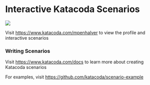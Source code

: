 # Interactive Katacoda Scenarios

[![](http://shields.katacoda.com/katacoda/mpenhalver/count.svg)](https://www.katacoda.com/mpenhalver "Get your profile on Katacoda.com")

Visit https://www.katacoda.com/mpenhalver to view the profile and interactive scenarios

### Writing Scenarios
Visit https://www.katacoda.com/docs to learn more about creating Katacoda scenarios

For examples, visit https://github.com/katacoda/scenario-example
